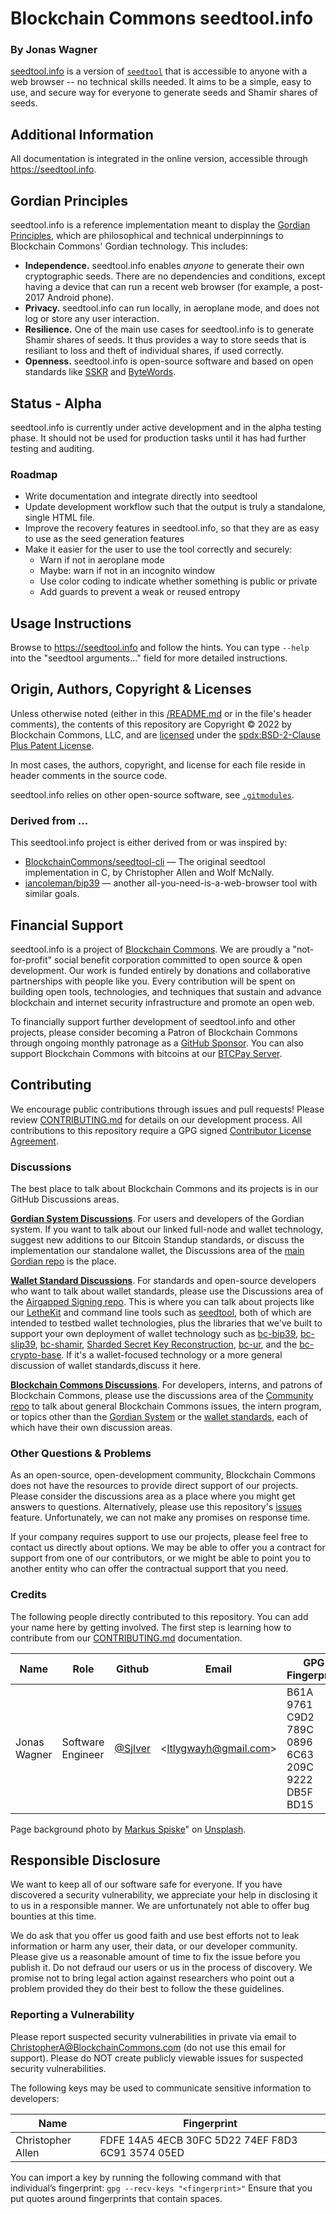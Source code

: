 # Blockchain Commons seedtool.info

### By Jonas Wagner

[seedtool.info](https://seedtool.info) is a version of
[`seedtool`](https://github.com/BlockchainCommons/seedtool-cli) that is
accessible to anyone with a web browser -- no technical skills needed. It aims
to be a simple, easy to use, and secure way for everyone to generate seeds and
Shamir shares of seeds.

## Additional Information

All documentation is integrated in the online version, accessible through https://seedtool.info.

## Gordian Principles

seedtool.info is a reference implementation meant to display the [Gordian Principles](https://github.com/BlockchainCommons/Gordian#gordian-principles), which are philosophical and technical underpinnings to Blockchain Commons' Gordian technology. This includes:

* **Independence.** seedtool.info enables *anyone* to generate their own cryptographic seeds. There are no dependencies and conditions, except having a device that can run a recent web browser (for example, a post-2017 Android phone).
* **Privacy.** seedtool.info can run locally, in aeroplane mode, and does not log or store any user interaction.
* **Resilience.** One of the main use cases for seedtool.info is to generate Shamir shares of seeds. It thus provides a way to store seeds that is resiliant to loss and theft of individual shares, if used correctly.
* **Openness.** seedtool.info is open-source software and based on open standards like [SSKR](https://github.com/BlockchainCommons/bc-sskr) and [ByteWords](https://github.com/blockchaincommons/bc-bytewords).

## Status - Alpha

seedtool.info is currently under active development and in the alpha testing phase. It should not be used for production tasks until it has had further testing and auditing.

### Roadmap

- Write documentation and integrate directly into seedtool
- Update development workflow such that the output is truly a standalone, single HTML file.
- Improve the recovery features in seedtool.info, so that they are as easy to use as the seed generation features
- Make it easier for the user to use the tool correctly and securely:
  - Warn if not in aeroplane mode
  - Maybe: warn if not in an incognito window
  - Use color coding to indicate whether something is public or private
  - Add guards to prevent a weak or reused entropy

## Usage Instructions

Browse to https://seedtool.info and follow the hints. You can type `--help` into the "seedtool arguments..." field for more detailed instructions.

## Origin, Authors, Copyright & Licenses

Unless otherwise noted (either in this [/README.md](./README.md) or in the file's header comments), the contents of this repository are Copyright © 2022 by Blockchain Commons, LLC, and are [licensed](./LICENSE) under the [spdx:BSD-2-Clause Plus Patent License](https://spdx.org/licenses/BSD-2-Clause-Patent.html).

In most cases, the authors, copyright, and license for each file reside in header comments in the source code.

seedtool.info relies on other open-source software, see [`.gitmodules`](./.gitmodules).

### Derived from ...

This seedtool.info project is either derived from or was inspired by:

- [BlockchainCommons/seedtool-cli](https://github.com/BlockchainCommons/seedtool-cli) — The original seedtool implementation in C, by Christopher Allen and Wolf McNally.
- [iancoleman/bip39](https://github.com/iancoleman/bip39) — another all-you-need-is-a-web-browser tool with similar goals.

## Financial Support

seedtool.info is a project of [Blockchain Commons](https://www.blockchaincommons.com/). We are proudly a "not-for-profit" social benefit corporation committed to open source & open development. Our work is funded entirely by donations and collaborative partnerships with people like you. Every contribution will be spent on building open tools, technologies, and techniques that sustain and advance blockchain and internet security infrastructure and promote an open web.

To financially support further development of seedtool.info and other projects, please consider becoming a Patron of Blockchain Commons through ongoing monthly patronage as a [GitHub Sponsor](https://github.com/sponsors/BlockchainCommons). You can also support Blockchain Commons with bitcoins at our [BTCPay Server](https://btcpay.blockchaincommons.com/).

## Contributing

We encourage public contributions through issues and pull requests! Please review [CONTRIBUTING.md](./CONTRIBUTING.md) for details on our development process. All contributions to this repository require a GPG signed [Contributor License Agreement](./CLA.md).

### Discussions

The best place to talk about Blockchain Commons and its projects is in our GitHub Discussions areas.

[**Gordian System Discussions**](https://github.com/BlockchainCommons/Gordian/discussions). For users and developers of the Gordian system. If you want to talk about our linked full-node and wallet technology, suggest new additions to our Bitcoin Standup standards, or discuss the implementation our standalone wallet, the Discussions area of the [main Gordian repo](https://github.com/BlockchainCommons/Gordian) is the place.

[**Wallet Standard Discussions**](https://github.com/BlockchainCommons/AirgappedSigning/discussions). For standards and open-source developers who want to talk about wallet standards, please use the Discussions area of the [Airgapped Signing repo](https://github.com/BlockchainCommons/AirgappedSigning). This is where you can talk about projects like our [LetheKit](https://github.com/BlockchainCommons/bc-lethekit) and command line tools such as [seedtool](https://github.com/BlockchainCommons/bc-seedtool-cli), both of which are intended to testbed wallet technologies, plus the libraries that we've built to support your own deployment of wallet technology such as [bc-bip39](https://github.com/BlockchainCommons/bc-bip39), [bc-slip39](https://github.com/BlockchainCommons/bc-slip39), [bc-shamir](https://github.com/BlockchainCommons/bc-shamir), [Sharded Secret Key Reconstruction](https://github.com/BlockchainCommons/bc-sskr), [bc-ur](https://github.com/BlockchainCommons/bc-ur), and the [bc-crypto-base](https://github.com/BlockchainCommons/bc-crypto-base). If it's a wallet-focused technology or a more general discussion of wallet standards,discuss it here.

[**Blockchain Commons Discussions**](https://github.com/BlockchainCommons/Community/discussions). For developers, interns, and patrons of Blockchain Commons, please use the discussions area of the [Community repo](https://github.com/BlockchainCommons/Community) to talk about general Blockchain Commons issues, the intern program, or topics other than the [Gordian System](https://github.com/BlockchainCommons/Gordian/discussions) or the [wallet standards](https://github.com/BlockchainCommons/AirgappedSigning/discussions), each of which have their own discussion areas.

### Other Questions & Problems

As an open-source, open-development community, Blockchain Commons does not have the resources to provide direct support of our projects. Please consider the discussions area as a place where you might get answers to questions. Alternatively, please use this repository's [issues](./issues) feature. Unfortunately, we can not make any promises on response time.

If your company requires support to use our projects, please feel free to contact us directly about options. We may be able to offer you a contract for support from one of our contributors, or we might be able to point you to another entity who can offer the contractual support that you need.

### Credits

The following people directly contributed to this repository. You can add your name here by getting involved. The first step is learning how to contribute from our [CONTRIBUTING.md](./CONTRIBUTING.md) documentation.

| Name         | Role              | Github                               | Email                   | GPG Fingerprint                                    |
| ------------ | ----------------- | ------------------------------------ | ----------------------- | -------------------------------------------------- |
| Jonas Wagner | Software Engineer | [@Sjlver](https://github.com/Sjlver) | \<ltlygwayh@gmail.com\> | B61A 9761 C9D2 789C 0896  6C63 209C 9222 DB5F BD15 |

Page background photo by [Markus Spiske](https://unsplash.com/@markusspiske)" on [Unsplash](https://unsplash.com/s/photos/numbers-screen).

## Responsible Disclosure

We want to keep all of our software safe for everyone. If you have discovered a security vulnerability, we appreciate your help in disclosing it to us in a responsible manner. We are unfortunately not able to offer bug bounties at this time.

We do ask that you offer us good faith and use best efforts not to leak information or harm any user, their data, or our developer community. Please give us a reasonable amount of time to fix the issue before you publish it. Do not defraud our users or us in the process of discovery. We promise not to bring legal action against researchers who point out a problem provided they do their best to follow the these guidelines.

### Reporting a Vulnerability

Please report suspected security vulnerabilities in private via email to ChristopherA@BlockchainCommons.com (do not use this email for support). Please do NOT create publicly viewable issues for suspected security vulnerabilities.

The following keys may be used to communicate sensitive information to developers:

| Name              | Fingerprint                                        |
| ----------------- | -------------------------------------------------- |
| Christopher Allen | FDFE 14A5 4ECB 30FC 5D22  74EF F8D3 6C91 3574 05ED |

You can import a key by running the following command with that individual’s fingerprint: `gpg --recv-keys "<fingerprint>"` Ensure that you put quotes around fingerprints that contain spaces.
